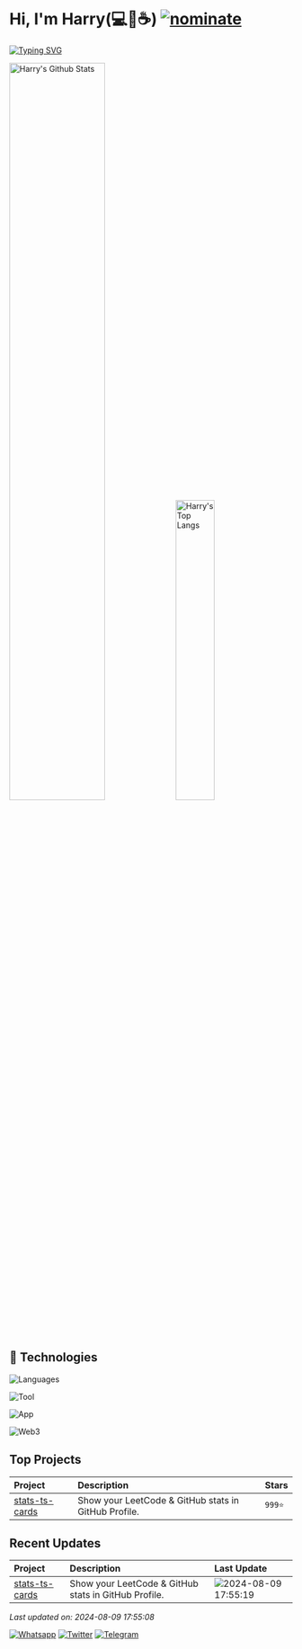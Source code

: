 # Hi, I'm Harry(💻💖☕) [![nominate](https://img.shields.io/badge/nominate-%20@HarryYe66%20as%20GitHub%20Star-yellow.svg?logo=github&labelColor=181717&longCache=true&style=flat-square)](https://stars.github.com/nominate)

[![Typing SVG](https://readme-typing-svg.herokuapp.com?font=comfortaa&color=016EEA&size=24&width=500&lines=Welcome+to+Harry's+Github)](https://git.io/typing-svg)

<p>
  <img src="https://github-readme-stats.vercel.app/api?username=HarryYe66&show_icons=true&hide_border=true" alt="Harry's Github Stats" width="58%" />
  <img src="https://github-readme-stats.vercel.app/api/top-langs/?username=HarryYe66&layout=compact&hide_border=true&langs_count=10" alt="Harry's Top Langs" width="37%" /> 
</p>

## 🔧 Technologies

![Languages](https://skill-icon-ts.vercel.app/icons?i=react,electron,express,vue,vite,php,wordpress,html,htmx,js,threejs,JQuery,less,ts,nodejs,md)

![Tool](https://skill-icon-ts.vercel.app/icons?i=mysql,redis,MongoDB,rabbitmq,ipfs,linux,nginx,sqlite,docker,vercel,cloudflare)

![App](https://skill-icon-ts.vercel.app/icons?i=x,whatsapp,discord,instagram,telegram,gmail,github,Sublime,vscode)

![Web3](https://skill-icon-ts.vercel.app/icons?i=uniswap,pancakeswap,jup6,solana,polygon,bnb,ethereum)

## Top Projects

| Project                                                       | Description                                          | Stars   |
| :------------------------------------------------------------ | :--------------------------------------------------- | :------ |
| [stats-ts-cards](https://github.com/HarryYe66/stats-ts-cards) | Show your LeetCode & GitHub stats in GitHub Profile. | `999⭐` |

## Recent Updates

| Project                                                       | Description                                          | Last Update                                                                                                  |
| :------------------------------------------------------------ | :--------------------------------------------------- | :----------------------------------------------------------------------------------------------------------- |
| [stats-ts-cards](https://github.com/HarryYe66/stats-ts-cards) | Show your LeetCode & GitHub stats in GitHub Profile. | ![2024-08-09 17:55:19](https://img.shields.io/badge/2024--08--01-21%3A29%3A19-brightgreen?style=flat-square) |

_Last updated on: 2024-08-09 17:55:08_

[![Whatsapp](https://img.shields.io/badge/-y8h666-green?style=flat&logo=Wechat&logoColor=white)](./img/Whatsapp.JPG)
[![Twitter](https://img.shields.io/badge/-Twitter-blue?style=flat&logo=Twitter&logoColor=white)](https://x.com/y8h666)
[![Telegram](https://img.shields.io/badge/-Telegram-blue?style=flat&logo=Twitter&logoColor=white)](https://t.me/dexcc_cc)
